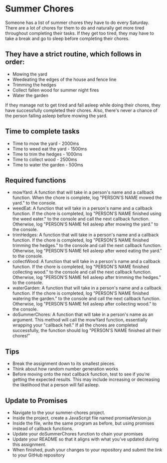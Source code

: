 # Summer Chores

Someone has a list of summer chores they have to do every Saturday. There are a lot of chores for them to do and naturally get more tired throughout completing their tasks.
If they get too tired, they may have to take a break and go to sleep before completing their chores.

## They have a strict routine, which follows in order:

- Mowing the yard
- Weedeating the edges of the house and fence line
- Trimming the hedges
- Collect fallen wood for summer night fires
- Water the garden

If they manage not to get tired and fall asleep while doing their chores, they have successfully completed their chores.
Also, there's never a chance of the person falling asleep before mowing the yard.

## Time to complete tasks

- Time to mow the yard - 2000ms
- Time to weed eat the yard - 1500ms
- Time to trim the hedges - 1000ms
- Time to collect wood - 2500ms
- Time to water the garden - 500ms

## Required functions

- mowYard:  A function that will take in a person's name and a callback function. When the chore is complete, log "PERSON'S NAME mowed the yard." to the console.
- weedEat:  A function that will take in a person's name and a callback function. If the chore is completed, log "PERSON'S NAME finished using the weed eater." to the console and call the next callback function. Otherwise, log "PERSON'S NAME fell asleep after mowing the yard." to the console.
- trimHedges:   A function that will take in a person's name and a callback function. If the chore is completed, log "PERSON'S NAME finished trimming the hedges." to the console and call the next callback function. Otherwise, log "PERSON'S NAME fell asleep after weed eating the yard." to the console.
- collectWood:  A function that will take in a person's name and a callback function. If the chore is completed, log "PERSON'S NAME finished collecting wood." to the console and call the next callback function. Otherwise, log "PERSON'S NAME fell asleep after trimming the hedges." to the console.
- waterGarden:  A function that will take in a person's name and a callback function. If the chore is completed, log "PERSON'S NAME finished watering the garden." to the console and call the next callback function. Otherwise, log "PERSON'S NAME fell asleep after collecting wood." to the console.
- doSummerChores:   A function that will take in a person's name as an argument. This method will call the mowYard function, essentially wrapping your "callback hell." If all the chores are completed successfully, the function should log "PERSON'S NAME finished all their chores!"

## Tips

- Break the assignment down to its smallest pieces.
- Think about how random number generation works
- Before moving onto the next callback function, test to see if you're getting the expected results.
This may include increasing or decreasing the likelihood that a person will fall asleep.

## Update to Promises

- Navigate to the your summer-chores project.
- Inside the project, create a JavaScript file named promiseVersion.js
- Inside the file, write the same program as before, but using promises instead of callback functions.
- Update your doSummerChores function to chain your promises
- Update your README so that it aligns with what you've updated during this assignment.
- When finished, push your changes to your repository and submit the link to your GitHub repository